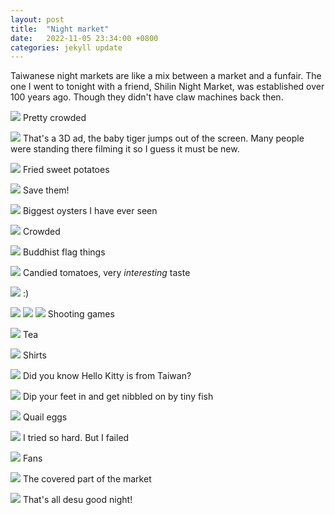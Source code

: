 ```yaml
---
layout: post
title:  "Night market"
date:   2022-11-05 23:34:00 +0800
categories: jekyll update
---
```


Taiwanese night markets are like a mix between a market and a funfair. The one I went to tonight with a friend, Shilin Night Market, was established over 100 years ago. Though they didn't have claw machines back then.


![](https://baitu.github.io/taiwan/assets/img/20221105_211453.jpg)
Pretty crowded

![](https://baitu.github.io/taiwan/assets/img/20221105_211506.jpg)
That's a 3D ad, the baby tiger jumps out of the screen. Many people were standing there filming it so I guess it must be new. 

![](https://baitu.github.io/taiwan/assets/img/20221105_211545.jpg)
Fried sweet potatoes

![](https://baitu.github.io/taiwan/assets/img/20221105_213357.jpg)
Save them!

![](https://baitu.github.io/taiwan/assets/img/20221105_213531.jpg)
Biggest oysters I have ever seen

![](https://baitu.github.io/taiwan/assets/img/20221105_213623.jpg)
Crowded

![](https://baitu.github.io/taiwan/assets/img/20221105_213733.jpg)
Buddhist flag things

![](https://baitu.github.io/taiwan/assets/img/20221105_214020.jpg)
Candied tomatoes, very *interesting* taste

![](https://baitu.github.io/taiwan/assets/img/20221105_214819.jpg)
:)

![](https://baitu.github.io/taiwan/assets/img/20221105_214853.jpg)
![](https://baitu.github.io/taiwan/assets/img/20221105_214918.jpg)
![](https://baitu.github.io/taiwan/assets/img/20221105_214923.jpg)
Shooting games

![](https://baitu.github.io/taiwan/assets/img/20221105_214931.jpg)
Tea

![](https://baitu.github.io/taiwan/assets/img/20221105_214936.jpg)
Shirts

![](https://baitu.github.io/taiwan/assets/img/20221105_215047.jpg)
Did you know Hello Kitty is from Taiwan?

![](https://baitu.github.io/taiwan/assets/img/20221105_215412.jpg)
Dip your feet in and get nibbled on by tiny fish

![](https://baitu.github.io/taiwan/assets/img/20221105_222300.jpg)
Quail eggs

![](https://baitu.github.io/taiwan/assets/img/20221105_clawmachine.jpeg)
I tried so hard. But I failed

![](https://baitu.github.io/taiwan/assets/img/20221105_215331.jpg)
Fans

![](https://baitu.github.io/taiwan/assets/img/20221105_215127.jpg)
The covered part of the market

![](https://baitu.github.io/taiwan/assets/img/20221105_215214.jpg)
That's all desu good night!
